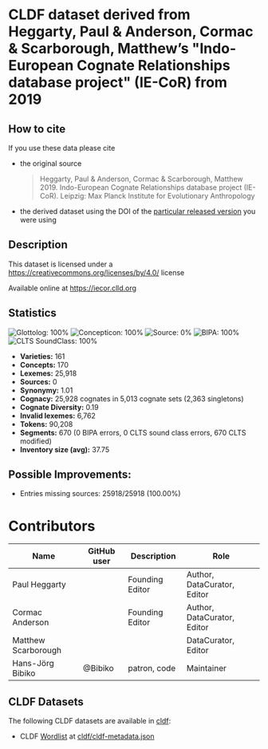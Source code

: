 # CLDF dataset derived from Heggarty, Paul & Anderson, Cormac & Scarborough, Matthew’s "Indo-European Cognate Relationships database project" (IE-CoR) from 2019

## How to cite

If you use these data please cite
- the original source
  > Heggarty, Paul & Anderson, Cormac & Scarborough, Matthew 2019. Indo-European Cognate Relationships database project (IE-CoR). Leipzig: Max Planck Institute for Evolutionary Anthropology
- the derived dataset using the DOI of the [particular released version](../../releases/) you were using

## Description


This dataset is licensed under a https://creativecommons.org/licenses/by/4.0/ license

Available online at https://iecor.clld.org

## Statistics


![Glottolog: 100%](https://img.shields.io/badge/Glottolog-100%25-brightgreen.svg "Glottolog: 100%")
![Concepticon: 100%](https://img.shields.io/badge/Concepticon-100%25-brightgreen.svg "Concepticon: 100%")
![Source: 0%](https://img.shields.io/badge/Source-0%25-red.svg "Source: 0%")
![BIPA: 100%](https://img.shields.io/badge/BIPA-100%25-brightgreen.svg "BIPA: 100%")
![CLTS SoundClass: 100%](https://img.shields.io/badge/CLTS%20SoundClass-100%25-brightgreen.svg "CLTS SoundClass: 100%")

- **Varieties:** 161
- **Concepts:** 170
- **Lexemes:** 25,918
- **Sources:** 0
- **Synonymy:** 1.01
- **Cognacy:** 25,928 cognates in 5,013 cognate sets (2,363 singletons)
- **Cognate Diversity:** 0.19
- **Invalid lexemes:** 6,762
- **Tokens:** 90,208
- **Segments:** 670 (0 BIPA errors, 0 CLTS sound class errors, 670 CLTS modified)
- **Inventory size (avg):** 37.75

## Possible Improvements:



- Entries missing sources: 25918/25918 (100.00%)

# Contributors

Name                | GitHub user  | Description                          | Role
---                 | ---          | ---                                  | ---
Paul Heggarty       | | Founding Editor | Author, DataCurator, Editor
Cormac Anderson     | | Founding Editor | Author, DataCurator, Editor
Matthew Scarborough | |                 | DataCurator, Editor
Hans-Jörg Bibiko    | @Bibiko       | patron, code     | Maintainer




## CLDF Datasets

The following CLDF datasets are available in [cldf](cldf):

- CLDF [Wordlist](https://github.com/cldf/cldf/tree/master/modules/Wordlist) at [cldf/cldf-metadata.json](cldf/cldf-metadata.json)